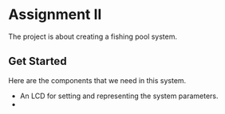 # Assignment II

The project is about creating a fishing pool system.

## Get Started

Here are the components that we need in this system.

- An LCD for setting and representing the system parameters.
- 